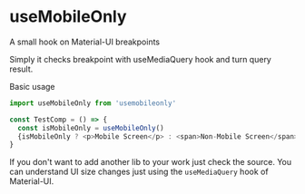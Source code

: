 # useMobileOnly
A small hook on Material-UI breakpoints

Simply it checks breakpoint with useMediaQuery hook and turn query result.

Basic usage
```javascript
import useMobileOnly from 'usemobileonly'

const TestComp = () => {
  const isMobileOnly = useMobileOnly()
  {isMobileOnly ? <p>Mobile Screen</p> : <span>Non-Mobile Screen</span>} 
}

```

If you don't want to add another lib to your work just check the source.
You can understand UI size changes just using the `useMediaQuery` hook of Material-UI.
